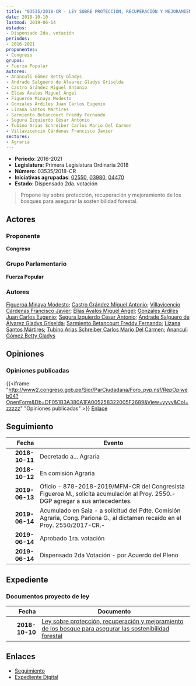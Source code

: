 ```yaml
---
title: "03535/2018-CR - LEY SOBRE PROTECCIÓN, RECUPERACIÓN Y MEJORAMIENTO DE LOS BOSQUES PARA ASEGURAR LA SOSTENIBILIDAD FORESTAL"
date: 2018-10-10
lastmod: 2019-06-14
estados:
- Dispensado 2da. votación
periodos:
- 2016-2021
proponentes:
- Congreso
grupos:
- Fuerza Popular
autores:
- Ananculi Gómez Betty Gladys
- Andrade Salguero de Álvarez Gladys Griselda
- Castro Grández Miguel Antonio
- Elías Ávalos Miguel Ángel
- Figueroa Minaya Modesto
- Gonzales Ardiles Juan Carlos Eugenio
- Lizana Santos Mártires
- Sarmiento Betancourt Freddy Fernando
- Segura Izquierdo César Antonio
- Tubino Arias Schreiber Carlos Mario Del Carmen
- Villavicencio Cárdenas Francisco Javier
sectores:
- Agraria
---
```

- **Periodo**: 2016-2021
- **Legislatura**: Primera Legislatura Ordinaria 2018
- **Número**: 03535/2018-CR
- **Iniciativas agrupadas**: [02550](../../02500/02550), [03980](../../03900/03980), [04470](../../04400/04470)
- **Estado**: Dispensado 2da. votación

> Propone ley sobre protección, recuperación y mejoramiento de los bosques para asegurar la sostenibilidad forestal.


## Actores

### Proponente

**Congreso**

### Grupo Parlamentario

**Fuerza Popular**

### Autores

[Figueroa Minaya Modesto](mailto:mailto:mfigueroam@congreso.gob.pe); [Castro Grández Miguel Antonio](mailto:mailto:macastro@congreso.gob.pe); [Villavicencio Cárdenas Francisco Javier](mailto:mailto:fvillavicencio@congreso.gob.pe); [Elías Ávalos Miguel Ángel](mailto:mailto:melias@congreso.gob.pe); [Gonzales Ardiles Juan Carlos Eugenio](mailto:mailto:jgonzalesa@congreso.gob.pe); [Segura Izquierdo César Antonio](mailto:mailto:csegura@congreso.gob.pe); [Andrade Salguero de Álvarez Gladys Griselda](mailto:mailto:gandrade@congreso.gob.pe); [Sarmiento Betancourt Freddy Fernando](mailto:mailto:fsarmiento@congreso.gob.pe); [Lizana Santos Mártires](mailto:mailto:mlizana@congreso.gob.pe); [Tubino Arias Schreiber Carlos Mario Del Carmen](mailto:mailto:ctubino@congreso.gob.pe); [Ananculi Gómez Betty Gladys](mailto:mailto:bananculi@congreso.gob.pe)

## Opiniones

### Opiniones publicadas

{{<iframe "http://www2.congreso.gob.pe/Sicr/ParCiudadana/Foro_pvp.nsf/RepOpiweb04?OpenForm&Db=DF051B3A380A1FA005258322005F2689&View=yyyy&Col=zzzzz" "Opiniones publicadas" >}}
[Enlace](http://www2.congreso.gob.pe/Sicr/ParCiudadana/Foro_pvp.nsf/RepOpiweb04?OpenForm&Db=DF051B3A380A1FA005258322005F2689&View=yyyy&Col=zzzzz)


## Seguimiento

| Fecha | Evento |
|------:|--------|
| **2018-10-11** | Decretado a... Agraria |
| **2018-10-12** | En comisión Agraria |
| **2019-06-13** | Oficio - 878-2018-2019/MFM-CR del Congresista Figueroa M., solicita acumulación al Proy. 2550.-DGP agregar a sus antecedentes. |
| **2019-06-14** | Acumulado en Sala - a solicitud del Pdte. Comisión Agraria, Cong. Pariona G., al dictamen recaído en el Proy. 2550/2017-CR.- |
| **2019-06-14** | Aprobado 1ra. votación |
| **2019-06-14** | Dispensado 2da Votación - por Acuerdo del Pleno |

## Expediente

### Documentos proyecto de ley

| Fecha | Documento |
|------:|-----------|
| **2018-10-10** | [Ley sobre protección, recuperación y mejoramiento de los bosque para asegurar las sostenibilidad forestal](http://www.leyes.congreso.gob.pe/Documentos/2016_2021/Proyectos_de_Ley_y_de_Resoluciones_Legislativas/PL0353520181010.pdf) |

## Enlaces

- [Seguimiento](http://www2.congreso.gob.pe/Sicr/TraDocEstProc/CLProLey2016.nsf/f7fff46988ca05b1052578e100829cc7/f8216c78026130ca05258322007f7fe3?OpenDocument)
- [Expediente Digital](http://www2.congreso.gob.pe/Sicr/TraDocEstProc/Expvirt_2011.nsf/visbusqptramdoc1621/03535?opendocument)

